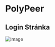 # PolyPeer

## Login Stránka
![image](https://user-images.githubusercontent.com/112657175/195437338-c1ec4fb0-bd0e-4a52-badf-d3e434255fec.png)
